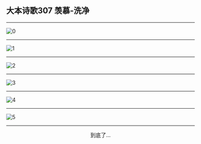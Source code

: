 
## 大本诗歌307 羡慕-洗净
        
<div id="aplayer0"></div>

---

<img alt="0" data-original="/data/d0307/0.png">

---

<img alt="1" data-original="/data/d0307/1.png">

---

<img alt="2" data-original="/data/d0307/2.png">

---

<img alt="3" data-original="/data/d0307/3.png">

---

<img alt="4" data-original="/data/d0307/4.png">

---

<img alt="5" data-original="/data/d0307/5.png">

---

<p style="text-align: center">到底了...</p>

<script src="/js/dist-view.js"></script>

<script>
MAIN.id = 'd0307';
        
const ap0 = new APlayer({
    container: document.getElementById('aplayer0'),
    volume: 1,
    loop: 'none',
    preload: 'none',
    audio: [{
        name: '大本诗歌307.mp3',
        artist: '大本诗歌',
        url: 'https://res.wx.qq.com/voice/getvoice?mediaid=MzI0NTk3MDM5M18yMjQ3NDkxMzMy',
        cover: '/favicon'
    }]
});
</script>
